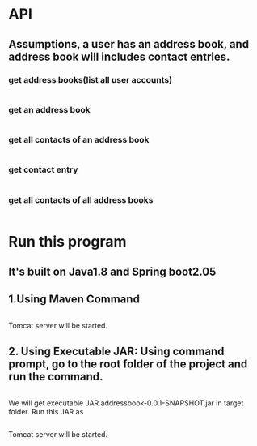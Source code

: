 # API
## Assumptions, a user has an address book, and address book will includes contact entries.
### get address books(list all user accounts)
```/accounts
```
### get an address book
```/accounts/id
```
### get all contacts of an address book
```/accounts/{account_id}/address
```
### get contact entry
```/accounts/{account_id}/address/{id} or /addresses/{id}
```
### get all contacts of all address books
```/addresses
```

# Run this program
## It's built on Java1.8 and Spring boot2.05
## 1.Using Maven Command

```mvn spring-boot:run
```

Tomcat server will be started. 

## 2. Using Executable JAR: Using command prompt, go to the root folder of the project and run the command.
```mvn clean package
``` 

We will get executable JAR addressbook-0.0.1-SNAPSHOT.jar in target folder. Run this JAR as

```java -jar target/addressbook-0.0.1-SNAPSHOT.jar
```

Tomcat server will be started. 
